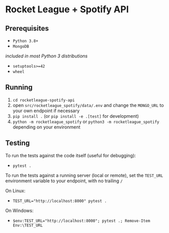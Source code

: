 # Rocket League + Spotify API

## Prerequisites

- `Python 3.8+`
- `MongoDB`

_included in most Python 3 distributions_

- `setuptools>=42`
- `wheel`

## Running

1. `cd rocketleague-spotify-api`
2. open `src/rocketleague_spotify/data/.env` and change the `MONGO_URL` to your own endpoint if necessary
3. `pip install .` (or `pip install -e .[test]` for development)
4. `python -m rocketleague_spotify` or `python3 -m rocketleague_spotify` depending on your environment

## Testing

To run the tests against the code itself (useful for debugging):

- `pytest .`

To run the tests against a running server (local or remote), set the `TEST_URL` environment variable to your endpoint, with no trailing `/`

On Linux:

- `TEST_URL="http://localhost:8000" pytest .`

On Windows:

- `$env:TEST_URL="http://localhost:8000"; pytest .; Remove-Item Env:\TEST_URL`